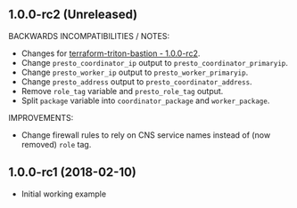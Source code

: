 
## 1.0.0-rc2 (Unreleased)

BACKWARDS INCOMPATIBILITIES / NOTES:

  * Changes for [terraform-triton-bastion - 1.0.0-rc2](https://github.com/joyent/terraform-triton-bastion/blob/master/CHANGELOG.md#100-rc2-unreleased).
  * Change `presto_coordinator_ip` output to `presto_coordinator_primaryip`. 
  * Change `presto_worker_ip` output to `presto_worker_primaryip`. 
  * Change `presto_address` output to `presto_coordinator_address`. 
  * Remove `role_tag` variable and `presto_role_tag` output.
  * Split `package` variable into `coordinator_package` and `worker_package`.

IMPROVEMENTS:

  * Change firewall rules to rely on CNS service names instead of (now removed) `role` tag.

  
## 1.0.0-rc1 (2018-02-10)

  * Initial working example
